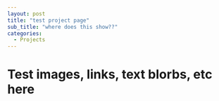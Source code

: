 ```yaml
---
layout: post
title: "test project page"
sub_title: "where does this show??"
categories:
  - Projects
---
```


# Test images, links, text blorbs, etc here

